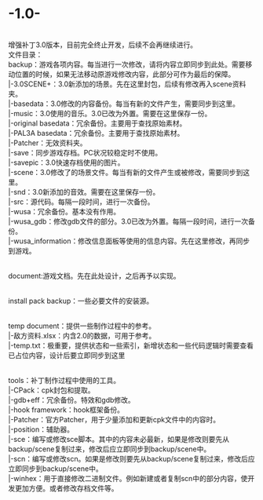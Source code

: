 # -1.0-
<br>增强补丁3.0版本，目前完全终止开发，后续不会再继续进行。
<br>文件目录：
<br>backup：游戏各项内容。每当进行一次修改，请将内容立即同步到此处。需要移动位置的时候，如果无法移动原游戏修改内容，此部分可作为最后的保障。
<br>|-3.0SCENE+：3.0新添加的场景。先在这里封包，后续有修改再入scene资料夹。
<br>|-basedata：3.0修改的内容备份。每当有新的文件产生，需要同步到这里。
<br>|-music：3.0使用的音乐。3.0已改为外置。需要在这里保存一份。
<br>|-original basedata：冗余备份。主要用于查找原始素材。
<br>|-PAL3A basedata：冗余备份。主要用于查找原始素材。
<br>|-Patcher：无效资料夹。
<br>|-save：同步游戏存档。PC状况较稳定时不使用。
<br>|-savepic：3.0快速存档使用的图片。
<br>|-scene：3.0修改了的场景文件。每当有新的文件产生或被修改，需要同步到这里。
<br>|-snd：3.0新添加的音效。需要在这里保存一份。
<br>|-src：源代码。每隔一段时间，进行一次备份。
<br>|-wusa：冗余备份。基本没有作用。
<br>|-wusa_gdb：修改gdb文件的部分。3.0已改为外置。每隔一段时间，进行一次备份。
<br>|-wusa_information：修改信息面板等使用的信息内容。先在这里修改，再同步到游戏。
  
<br>document:游戏文档。先在此处设计，之后再予以实现。
  
<br>install pack backup：一些必要文件的安装源。
  
<br>temp document：提供一些制作过程中的参考。
<br>|-敌方资料.xlsx：内含2.0的数据，可用于参考。
<br>|-temp.txt：极重要，提供状态和一些索引，新增状态和一些代码逻辑时需要查看已占位内容，设计后要立即同步到这里
  
<br>tools：补丁制作过程中使用的工具。
<br>|-CPack：cpk封包和提取。
<br>|-gdb+eff：冗余备份。特效和gdb修改。
<br>|-hook framework：hook框架备份。
<br>|-Patcher：官方Patcher，用于少量添加和更新cpk文件中的内容时。
<br>|-position：辅助器。
<br>|-sce：编写或修改sce脚本。其中的内容未必最新，如果是修改则要先从backup/scene复制过来，修改后应立即同步到backup/scene中。
<br>|-scn：编写或修改scn。如果是修改则要先从backup/scene复制过来，修改后应立即同步到backup/scene中。
<br>|-winhex：用于直接修改二进制文件。例如新建或者复制scn中的部分内容，使开发更加方便。或者修改存档文件等。
